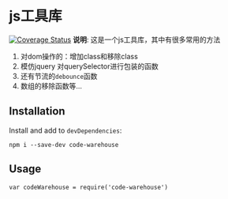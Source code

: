 # js工具库
[![Coverage Status](https://coveralls.io/repos/conventional-changelog/standard-version/badge.svg?branch=)](https://coveralls.io/r/conventional-changelog/standard-version?branch=master)
**说明**:
这是一个js工具库，其中有很多常用的方法
1. 对dom操作的：增加class和移除class
2. 模仿jquery 对querySelector进行包装的函数
3. 还有节流的`debounce`函数
4. 数组的移除函数等...

## Installation

Install and add to `devDependencies`:

```
npm i --save-dev code-warehouse
```

## Usage

```
var codeWarehouse = require('code-warehouse')
```
